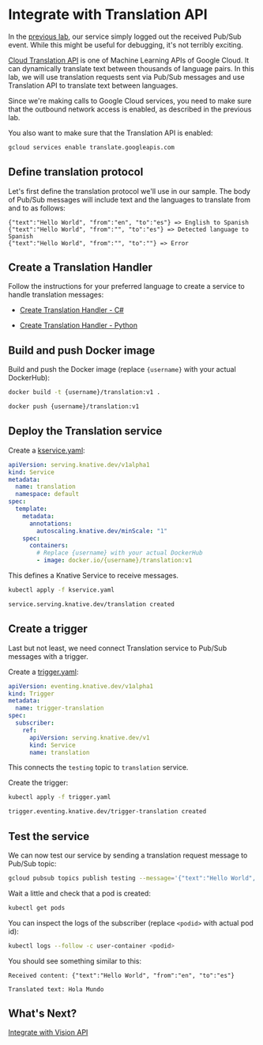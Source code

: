 # Integrate with Translation API

In the [previous lab](08-helloworldeventing.md), our service simply logged out the received Pub/Sub event. While this might be useful for debugging, it's not terribly exciting.

[Cloud Translation API](https://cloud.google.com/translate/docs/) is one of Machine Learning APIs of Google Cloud. It can dynamically translate text between thousands of language pairs. In this lab, we will use translation requests sent via Pub/Sub messages and use Translation API to translate text between languages.

Since we're making calls to Google Cloud services, you need to make sure that the outbound network access is enabled, as described in the previous lab.

You also want to make sure that the Translation API is enabled:

```bash
gcloud services enable translate.googleapis.com
```

## Define translation protocol

Let's first define the translation protocol we'll use in our sample. The body of Pub/Sub messages will include text and the languages to translate from and to as follows:

```text
{"text":"Hello World", "from":"en", "to":"es"} => English to Spanish
{"text":"Hello World", "from":"", "to":"es"} => Detected language to Spanish
{"text":"Hello World", "from":"", "to":""} => Error
```

## Create a Translation Handler

Follow the instructions for your preferred language to create a service to handle translation messages:

* [Create Translation Handler - C#](09-translationeventing-csharp.md)

* [Create Translation Handler - Python](09-translationeventing-python.md)

## Build and push Docker image

Build and push the Docker image (replace `{username}` with your actual DockerHub):

```bash
docker build -t {username}/translation:v1 .

docker push {username}/translation:v1
```

## Deploy the Translation service

Create a [kservice.yaml](../eventing/translation/kservice.yaml):

```yaml
apiVersion: serving.knative.dev/v1alpha1
kind: Service
metadata:
  name: translation
  namespace: default
spec:
  template:
    metadata:
      annotations:
        autoscaling.knative.dev/minScale: "1"
    spec:
      containers:
        # Replace {username} with your actual DockerHub
        - image: docker.io/{username}/translation:v1
```

This defines a Knative Service to receive messages. 

```bash
kubectl apply -f kservice.yaml

service.serving.knative.dev/translation created
```

## Create a trigger

Last but not least, we need connect Translation service to Pub/Sub messages with a trigger. 

Create a [trigger.yaml](../eventing/translation/trigger.yaml):

```yaml
apiVersion: eventing.knative.dev/v1alpha1
kind: Trigger
metadata:
  name: trigger-translation
spec:
  subscriber:
    ref:
      apiVersion: serving.knative.dev/v1
      kind: Service
      name: translation
```
This connects the `testing` topic to `translation` service. 

Create the trigger:

```bash
kubectl apply -f trigger.yaml

trigger.eventing.knative.dev/trigger-translation created
```

## Test the service

We can now test our service by sending a translation request message to Pub/Sub topic:

```bash
gcloud pubsub topics publish testing --message='{"text":"Hello World", "from":"en", "to":"es"}'
```

Wait a little and check that a pod is created:

```bash
kubectl get pods
```

You can inspect the logs of the subscriber (replace `<podid>` with actual pod id):

```bash
kubectl logs --follow -c user-container <podid>
```

You should see something similar to this:

```text
Received content: {"text":"Hello World", "from":"en", "to":"es"}

Translated text: Hola Mundo
```

## What's Next?

[Integrate with Vision API](10-visioneventing.md)
